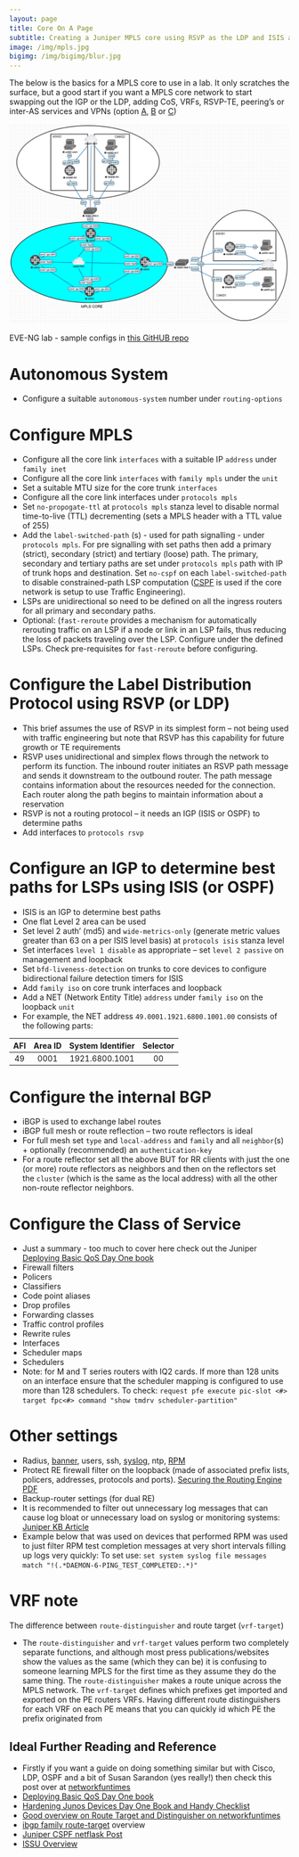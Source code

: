 ```yaml
---
layout: page
title: Core On A Page
subtitle: Creating a Juniper MPLS core using RSVP as the LDP and ISIS as the IGP. The brief assumes no current need for Traffic Engineering
image: /img/mpls.jpg
bigimg: /img/bigimg/blur.jpg
---
```

The below is the basics for a MPLS core to use in a lab. It only scratches the surface, but a good start if you want a MPLS core network to start swapping out the IGP or the LDP, adding CoS, VRFs, RSVP-TE, peering’s or inter-AS services and VPNs (option [A]( https://www.juniper.net/documentation/en_US/junose16.1/topics/concept/mbgp-inter-as-option-a-overview.html), [B]( https://www.juniper.net/documentation/en_US/junose16.1/topics/concept/mbgp-inter-as-option-b-overview.html) or [C]( https://www.juniper.net/documentation/en_US/junose16.1/topics/concept/mbgp-inter-as-option-c-overview.html))

![core_mpls](/img/core.png)

EVE-NG lab - sample configs in [this GitHUB repo](https://github.com/sipart/core_mpls)

# Autonomous System
* Configure a suitable `autonomous-system` number under `routing-options`

# Configure MPLS
* Configure all the core link `interfaces` with a suitable IP `address` under `family inet`
* Configure all the core link `interfaces` with `family mpls` under the `unit`
* Set a suitable MTU size for the core trunk `interfaces`
* Configure all the core link interfaces under `protocols mpls`
* Set `no-propogate-ttl` at `protocols mpls` stanza level to disable normal time-to-live (TTL) decrementing (sets a MPLS header with a TTL value of 255)
* Add the `label-switched-path` (s) - used for path signalling - under `protocols mpls`. For pre signalling with set paths then add a primary (strict), secondary (strict) and tertiary (loose) path. The primary, secondary and tertiary paths are set under `protocols mpls` path with IP of trunk hops and destination. Set `no-cspf` on each `label-switched-path` to disable constrained-path LSP computation ([CSPF](https://netflask.net/jnpr-constrained-shortest-path-first/) is used if the core network is setup to use Traffic Engineering).
* LSPs are unidirectional so need to be defined on all the ingress routers for all primary and secondary paths.
* Optional: (`fast-reroute` provides a mechanism for automatically rerouting traffic on an LSP if a node or link in an LSP fails, thus reducing the loss of packets traveling over the LSP. Configure under the defined LSPs. Check pre-requisites for `fast-reroute` before configuring.

# Configure the Label Distribution Protocol using RSVP (or LDP)
* This brief assumes the use of RSVP in its simplest form – not being used with traffic engineering but note that RSVP has this capability for future growth or TE requirements
* RSVP uses unidirectional and simplex flows through the network to perform its function. The inbound router initiates an RSVP path message and sends it downstream to the outbound router. The path message contains information about the resources needed for the connection. Each router along the path begins to maintain information about a reservation
* RSVP is not a routing protocol – it needs an IGP (ISIS or OSPF) to determine paths
* Add interfaces to `protocols rsvp`

# Configure an IGP to determine best paths for LSPs using ISIS (or OSPF)
* ISIS is an IGP to determine best paths
* One flat Level 2 area can be used
* Set level 2 auth’ (md5) and `wide-metrics-only` (generate metric values greater than 63 on a per ISIS level basis) at `protocols isis` stanza level
* Set interfaces `level 1 disable` as appropriate – set `level 2 passive` on management and loopback
* Set `bfd-liveness-detection` on trunks to core devices to configure bidirectional failure detection timers for ISIS
* Add `family iso` on core trunk interfaces and loopback
* Add a NET (Network Entity Title) `address` under `family iso` on the loopback `unit`
* For example, the NET address `49.0001.1921.6800.1001.00` consists of the following parts:

|AFI|Area ID|System Identifier|Selector|
|:---:|:---:|:---:|:---:|
|49|0001|1921.6800.1001|00|

# Configure the internal BGP
* iBGP is used to exchange label routes
* iBGP full mesh or route reflection – two route reflectors is ideal
* For full mesh set `type` and `local-address` and `family` and all `neighbor`(s) + optionally (recommended) an `authentication-key`
* For a route reflector set all the above BUT for RR clients with just the one (or more) route reflectors as neighbors and then on the reflectors set the `cluster` (which is the same as the local address) with all the other non-route reflector neighbors.

# Configure the Class of Service
* Just a summary - too much to cover here check out the Juniper [Deploying Basic QoS Day One book](https://www.juniper.net/uk/en/training/jnbooks/day-one/fundamentals-series/deploying-basic-qos/)
* Firewall filters
* Policers
* Classifiers
* Code point aliases
* Drop profiles
* Forwarding classes
* Traffic control profiles
* Rewrite rules
* Interfaces
* Scheduler maps
* Schedulers
* Note: for M and T series routers with IQ2 cards. If more than 128 units on an interface ensure that the scheduler mapping is configured to use more than 128 schedulers. To check:
`request pfe execute pic-slot <#> target fpc<#> command "show tmdrv scheduler-partition"`

# Other settings
* Radius, [banner](https://www.juniper.net/documentation/en_US/junos/topics/task/configuration/authentication-router-login-message-qfx-series.html), users, ssh, [syslog](https://www.juniper.net/documentation/en_US/junos/topics/example/syslog-single-chassis-system-configuring.html), ntp, [RPM](https://www.juniper.net/documentation/en_US/junos/topics/concept/security-rpm-overview.html)
* Protect RE firewall filter on the loopback (made of associated prefix lists, policers, addresses, protocols and ports). [Securing the Routing Engine PDF](http://www.hiphop-resistance.com/juniperdayone/Securing_RouteEngine2.pdf)
* Backup-router settings (for dual RE)
* It is recommended to filter out unnecessary log messages that can cause log bloat or unnecessary load on syslog or monitoring systems: [Juniper KB Article](https://kb.juniper.net/InfoCenter/index?page=content&id=KB9382)
* Example below that was used on devices that performed RPM was used to just filter RPM test completion messages at very short intervals filling up logs very quickly: To set use:
`set system syslog file messages match "!(.*DAEMON-6-PING_TEST_COMPLETED:.*)"`

# VRF note
The difference between `route-distinguisher` and route target (`vrf-target`)
* The `route-distinguisher` and `vrf-target` values perform two completely separate functions, and although most press publications/websites show the values as the same (which they can be) it is confusing to someone learning MPLS for the first time as they assume they do the same thing. The `route-distinguisher` makes a route unique across the MPLS network. The `vrf-target` defines which prefixes get imported and exported on the PE routers VRFs. Having different route distinguishers for each VRF on each PE means that you can quickly id which PE the prefix originated from

## Ideal Further Reading and Reference
* Firstly if you want a guide on doing something similar but with Cisco, LDP, OSPF and a bit of Susan Sarandon (yes really!) then check this post over at [networkfuntimes](http://www.networkfuntimes.com/configure-a-basic-service-provider-mpls-vpn-free-gns3-topology-to-download/)
* [Deploying Basic QoS Day One book](https://www.juniper.net/uk/en/training/jnbooks/day-one/fundamentals-series/deploying-basic-qos/)
* [Hardening Junos Devices Day One Book and Handy Checklist](https://www.juniper.net/uk/en/training/jnbooks/day-one/fundamentals-series/hardening-junos-devices-checklist/)
* [Good overview on Route Target and Distinguisher on networkfuntimes](http://www.networkfuntimes.com/route-distinguishers-vs-route-targets-what-are-they-why-do-we-need-them-both/)
* [ibgp family route-target](https://www.juniper.net/documentation/en_US/junos/topics/usage-guidelines/vpns-configuring-bgp-route-target-filtering-in-vpns.html) overview
* [Juniper CSPF netflask Post](https://netflask.net/jnpr-constrained-shortest-path-first/)
* [ISSU Overview](https://www.juniper.net/documentation/en_US/junos/topics/concept/issu-oveview.html)
